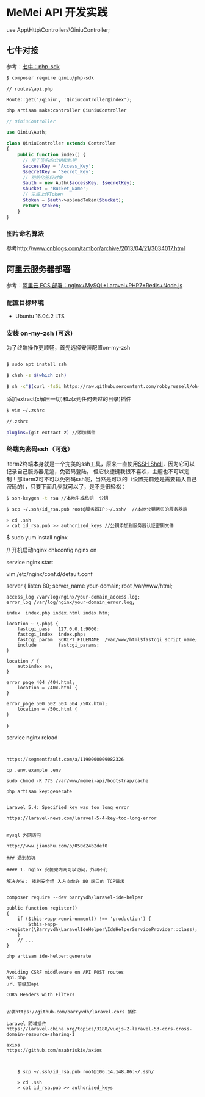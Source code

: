 # MeMei API 开发实践
use App\Http\Controllers\QiniuController;


## 七牛对接

参考：[七牛：php-sdk](https://developer.qiniu.com/kodo/sdk/1241/php#6)

```bash
$ composer require qiniu/php-sdk
```

```
// routes\api.php

Route::get('/qiniu', 'QiniuController@index');

```

```bash
php artisan make:controller QiuniuController
```

```php
// QiniuController

use Qiniu\Auth;

class QiniuController extends Controller
{
    public function index() {
      // 用于签名的公钥和私钥
      $accessKey = 'Access_Key';
      $secretKey = 'Secret_Key';
      // 初始化签权对象
      $auth = new Auth($accessKey, $secretKey);
      $bucket = 'Bucket_Name';
      // 生成上传Token
      $token = $auth->uploadToken($bucket);
      return $token;
    }
}
```

### 图片命名算法

参考http://www.cnblogs.com/tambor/archive/2013/04/21/3034017.html

## 阿里云服务器部署

参考：[阿里云 ECS 部署：nginx+MySQL+Laravel+PHP7+Redis+Node.js](https://segmentfault.com/a/1190000009082326)

### 配置目标环境

- Ubuntu 16.04.2 LTS

### 安装 on-my-zsh (可选)
为了终端操作更顺畅，首先选择安装配置on-my-zsh

```bash

$ sudo apt install zsh

$ chsh -s $(which zsh)

$ sh -c"$(curl -fsSL https://raw.githubusercontent.com/robbyrussell/oh-my-zsh/master/tools/install.sh)"

```

添加extract(x解压一切)和z(z到任何去过的目录)插件

```bash
$ vim ~/.zshrc

//.zshrc

plugins=(git extract z) //添加插件
```

### 终端免密码ssh（可选）

iterm2终端本身就是一个完美的ssh工具，原来一直使用[SSH Shell](https://itunes.apple.com/us/app/ssh-shell/id981765152?mt=12)，因为它可以记录自己服务器足迹，免密码登陆。
但它快捷键我很不喜欢，主题也不可以定制！那iterm2可不可以免密码ssh呢，当然是可以的（设置完前还是需要输入自己密码的），只要下面几步就可以了，是不是很轻松：

```bash
$ ssh-keygen -t rsa //本地生成私钥  公钥

$ scp ~/.ssh/id_rsa.pub root@服务器IP:~/.ssh/  //本地公钥拷贝的服务器端

> cd .ssh
> cat id_rsa.pub >> authorized_keys //公钥添加到服务器认证密钥文件
```

$ sudo yum install nginx


// 开机启动nginx
chkconfig nginx on

service nginx start

vim /etc/nginx/conf.d/default.conf

server {
    listen 80;
    server_name  your-domain;
    root         /var/www/html;

    access_log /var/log/nginx/your-domain_access.log;
    error_log /var/log/nginx/your-domain_error.log;

    index  index.php index.html index.htm;

    location ~ \.php$ {
        fastcgi_pass   127.0.0.1:9000;
        fastcgi_index  index.php;
        fastcgi_param  SCRIPT_FILENAME  /var/www/html$fastcgi_script_name;
        include        fastcgi_params;
    }

    location / {
        autoindex on;
    }

    error_page 404 /404.html;
        location = /40x.html {
    }

    error_page 500 502 503 504 /50x.html;
        location = /50x.html {
    }
}

service nginx reload

```


https://segmentfault.com/a/1190000009082326

cp .env.example .env

sudo chmod -R 775 /var/www/memei-api/bootstrap/cache

php artisan key:generate


Laravel 5.4: Specified key was too long error

https://laravel-news.com/laravel-5-4-key-too-long-error


mysql 外网访问

http://www.jianshu.com/p/050d24b2def0

### 遇到的坑

#### 1. nginx 安装完内网可以访问，外网不行

解决办法： 找到安全组 入方向允许 80 端口的 TCP请求


composer require --dev barryvdh/laravel-ide-helper

public function register()
{
    if ($this->app->environment() !== 'production') {
        $this->app->register(\Barryvdh\LaravelIdeHelper\IdeHelperServiceProvider::class);
    }
    // ...
}

php artisan ide-helper:generate


Avoiding CSRF middleware on API POST routes
api.php
url 前缀加api

CORS Headers with Filters


安装https://github.com/barryvdh/laravel-cors 插件

Laravel 跨域插件
https://laravel-china.org/topics/3188/vuejs-2-laravel-53-cors-cross-domain-resource-sharing-1

axios  
https://github.com/mzabriskie/axios



    $ scp ~/.ssh/id_rsa.pub root@106.14.148.86:~/.ssh/

    > cd .ssh
    > cat id_rsa.pub >> authorized_keys
